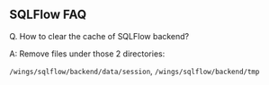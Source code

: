 ## SQLFlow FAQ

Q. How to clear the cache of SQLFlow backend?

A: Remove files under those 2 directories:

`/wings/sqlflow/backend/data/session`,
`/wings/sqlflow/backend/tmp`
